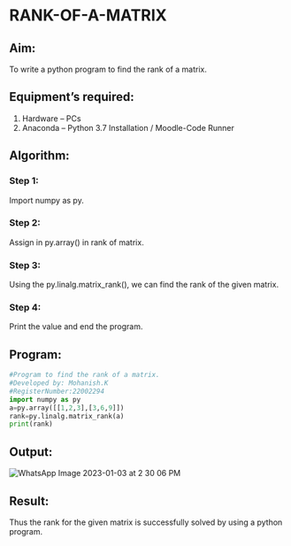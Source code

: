 # RANK-OF-A-MATRIX
## Aim:
To write a python program to find the rank of a matrix.
## Equipment’s required:
1. 	Hardware – PCs
2. 	Anaconda – Python 3.7 Installation / Moodle-Code Runner
## Algorithm:
### Step 1: 
Import numpy as py.
### Step 2: 
Assign in py.array() in rank of matrix.
### Step 3: 
Using the py.linalg.matrix_rank(), we can find the rank of the given matrix.
### Step 4: 
Print the value and end the program.
## Program:
```python
#Program to find the rank of a matrix.
#Developed by: Mohanish.K
#RegisterNumber:22002294
import numpy as py
a=py.array([[1,2,3],[3,6,9]])
rank=py.linalg.matrix_rank(a)
print(rank)
```
## Output:
![WhatsApp Image 2023-01-03 at 2 30 06 PM](https://user-images.githubusercontent.com/111619160/210326428-567cc072-c90b-486a-ba85-b05dca1d8b67.jpeg)

## Result:
Thus the rank for the given matrix is successfully solved by  using a python program.

